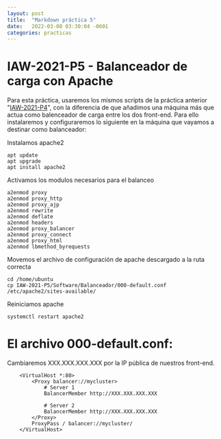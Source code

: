 ```yaml
---
layout: post
title:  "Markdown práctica 5"
date:   2022-03-08 03:30:04 -0601
categories: practicas
---
```


# IAW-2021-P5 - Balanceador de carga con Apache
Para esta práctica, usaremos los mismos scripts de la práctica anterior "[IAW-2021-P4](https://github.com/MaxiASIR/IAW-2021-P4.git)", con la diferencia de que añadimos una máquina más que actua como balenceador de carga entre los dos front-end. Para ello instalaremos y configuraremos lo siguiente en la máquina que vayamos a destinar como balanceador:

Instalamos apache2
    
    apt update
    apt upgrade
    apt install apache2

Activamos los modulos necesarios para el balanceo
    
    a2enmod proxy
    a2enmod proxy_http
    a2enmod proxy_ajp
    a2enmod rewrite
    a2enmod deflate
    a2enmod headers
    a2enmod proxy_balancer
    a2enmod proxy_connect
    a2enmod proxy_html
    a2enmod lbmethod_byrequests

Movemos el archivo de configuración de apache descargado a la ruta correcta

    cd /home/ubuntu
    cp IAW-2021-P5/Software/Balanceador/000-default.conf /etc/apache2/sites-available/

Reiniciamos apache
    
    systemctl restart apache2

# El archivo 000-default.conf:
 Cambiaremos XXX.XXX.XXX.XXX por la IP pública de nuestros front-end.
 
        <VirtualHost *:80>
            <Proxy balancer://mycluster>
                # Server 1
                BalancerMember http://XXX.XXX.XXX.XXX
                
                # Server 2
                BalancerMember http://XXX.XXX.XXX.XXX
            </Proxy>
            ProxyPass / balancer://mycluster/
        </VirtualHost>
